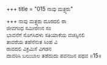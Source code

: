 +++
title = "015 ನಾವು ಮತ್ರ್ಯರು"

+++
ನಾವು ಮತ್ರ್ಯರು ದೂರದಲಿ ರಾ  
ಜೀವಗಂಧ ಸಮೀರಣನ ಸಂ  
ಭಾವನೆಗೆ ಸೊಗಸಿದಳು ಸತಿಯಾಕೆಯ ವಚಸ್ಸಿನಲಿ   
ತಾವರೆಯ ತಹೆನೆನುತ ಸಿಂಹ ವಿ  
ರಾವದಲಿ ವಿಕ್ರಮಿಸೆ ವಿಗಡನ  
ದಾವರಿಸಿ ಬಲುಬಾಲ ತಡೆದುದು ಪವನಜನ ಪಥವ      ॥15॥